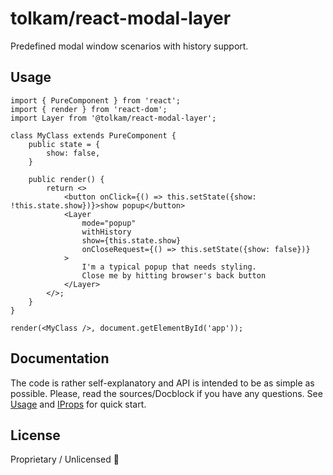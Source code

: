 # tolkam/react-modal-layer

Predefined modal window scenarios with history support.

## Usage

````tsx
import { PureComponent } from 'react';
import { render } from 'react-dom';
import Layer from '@tolkam/react-modal-layer';

class MyClass extends PureComponent {
    public state = {
        show: false,
    }

    public render() {
        return <>
            <button onClick={() => this.setState({show: !this.state.show})}>show popup</button>
            <Layer
                mode="popup"
                withHistory
                show={this.state.show}
                onCloseRequest={() => this.setState({show: false})}
            >
                I'm a typical popup that needs styling.
                Close me by hitting browser's back button
            </Layer>
        </>;
    }
}

render(<MyClass />, document.getElementById('app'));
````

## Documentation

The code is rather self-explanatory and API is intended to be as simple as possible. Please, read the sources/Docblock if you have any questions. See [Usage](#usage) and [IProps](/src/index.tsx#L199) for quick start.

## License

Proprietary / Unlicensed 🤷
